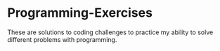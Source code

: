 # Programming-Exercises
These are solutions to coding challenges to practice my ability to solve different problems with programming. 
